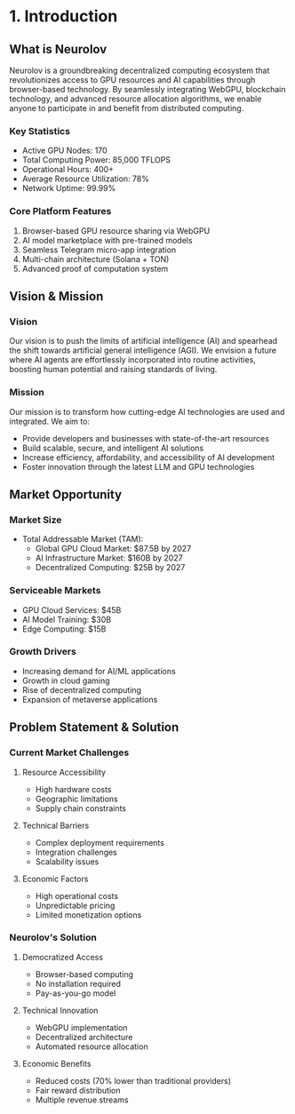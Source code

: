 

# 1. Introduction

## What is Neurolov
Neurolov is a groundbreaking decentralized computing ecosystem that revolutionizes access to GPU resources and AI capabilities through browser-based technology. By seamlessly integrating WebGPU, blockchain technology, and advanced resource allocation algorithms, we enable anyone to participate in and benefit from distributed computing.

### Key Statistics
- Active GPU Nodes: 170
- Total Computing Power: 85,000 TFLOPS
- Operational Hours: 400+
- Average Resource Utilization: 78%
- Network Uptime: 99.99%

### Core Platform Features
1. Browser-based GPU resource sharing via WebGPU
2. AI model marketplace with pre-trained models
3. Seamless Telegram micro-app integration
4. Multi-chain architecture (Solana + TON)
5. Advanced proof of computation system

## Vision & Mission

### Vision
Our vision is to push the limits of artificial intelligence (AI) and spearhead the shift towards artificial general intelligence (AGI). We envision a future where AI agents are effortlessly incorporated into routine activities, boosting human potential and raising standards of living.

### Mission
Our mission is to transform how cutting-edge AI technologies are used and integrated. We aim to:
- Provide developers and businesses with state-of-the-art resources
- Build scalable, secure, and intelligent AI solutions
- Increase efficiency, affordability, and accessibility of AI development
- Foster innovation through the latest LLM and GPU technologies

## Market Opportunity

### Market Size
- Total Addressable Market (TAM):
  - Global GPU Cloud Market: $87.5B by 2027
  - AI Infrastructure Market: $160B by 2027
  - Decentralized Computing: $25B by 2027

### Serviceable Markets
- GPU Cloud Services: $45B
- AI Model Training: $30B
- Edge Computing: $15B

### Growth Drivers
- Increasing demand for AI/ML applications
- Growth in cloud gaming
- Rise of decentralized computing
- Expansion of metaverse applications

## Problem Statement & Solution

### Current Market Challenges
1. Resource Accessibility
   - High hardware costs
   - Geographic limitations
   - Supply chain constraints

2. Technical Barriers
   - Complex deployment requirements
   - Integration challenges
   - Scalability issues

3. Economic Factors
   - High operational costs
   - Unpredictable pricing
   - Limited monetization options

### Neurolov's Solution
1. Democratized Access
   - Browser-based computing
   - No installation required
   - Pay-as-you-go model

2. Technical Innovation
   - WebGPU implementation
   - Decentralized architecture
   - Automated resource allocation

3. Economic Benefits
   - Reduced costs (70% lower than traditional providers)
   - Fair reward distribution
   - Multiple revenue streams

